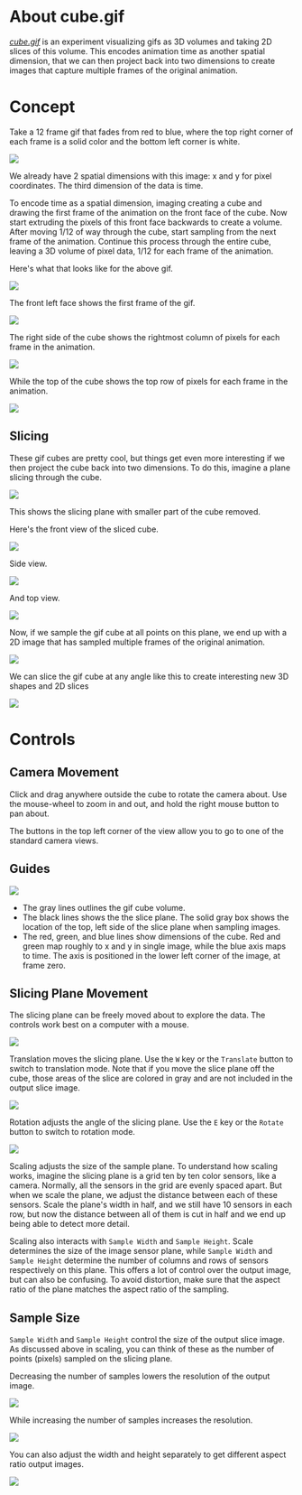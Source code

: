 # About cube.gif

*[cube.gif](site)* is an experiment visualizing gifs as 3D volumes and taking 2D slices of this volume. This encodes animation time as another spatial dimension, that we can then project back into two dimensions to create images that capture multiple frames of the original animation.


# Concept
Take a 12 frame gif that fades from red to blue, where the top right corner of each frame is a solid color and the bottom left corner is white.

![](https://raw.githubusercontent.com/mattbierner/cube-gif/gh-pages/documentation/images/example-start.gif)

We already have 2 spatial dimensions with this image: x and y for pixel coordinates. The third dimension of the data is time.

To encode time as a spatial dimension, imaging creating a cube and drawing the first frame of the animation on the front face of the cube. Now start extruding the pixels of this front face backwards to create a volume. After moving 1/12 of way through the cube, start sampling from the next frame of the animation. Continue this process through the entire cube, leaving a 3D volume of pixel data, 1/12 for each frame of the animation.

Here's what that looks like for the above gif.

![](https://raw.githubusercontent.com/mattbierner/cube-gif/gh-pages/documentation/images/cube.png)

The front left face shows the first frame of the gif.

![](https://raw.githubusercontent.com/mattbierner/cube-gif/gh-pages/documentation/images/cube-front.png)

The right side of the cube shows the rightmost column of pixels for each frame in the animation.

![](https://raw.githubusercontent.com/mattbierner/cube-gif/gh-pages/documentation/images/cube-side.png)

While the top of the cube shows the top row of pixels for each frame in the animation.

![](https://raw.githubusercontent.com/mattbierner/cube-gif/gh-pages/documentation/images/cube-top.png)

## Slicing
These gif cubes are pretty cool, but things get even more interesting if we then project the cube back into two dimensions. To do this, imagine a plane slicing through the cube.

![](https://raw.githubusercontent.com/mattbierner/cube-gif/gh-pages/documentation/images/cube-slice.png)

This shows the slicing plane with smaller part of the cube removed.

Here's the front view of the sliced cube.

![](https://raw.githubusercontent.com/mattbierner/cube-gif/gh-pages/documentation/images/cube-slice-front.png)

Side view.

![](https://raw.githubusercontent.com/mattbierner/cube-gif/gh-pages/documentation/images/cube-slice-side.png)

And top view.

![](https://raw.githubusercontent.com/mattbierner/cube-gif/gh-pages/documentation/images/cube-slice-top.png)


Now, if we sample the gif cube at all points on this plane, we end up with a 2D image that has sampled multiple frames of the original animation.

![](https://raw.githubusercontent.com/mattbierner/cube-gif/gh-pages/documentation/images/cube-slice-image.png)

We can slice the gif cube at any angle like this to create interesting new 3D shapes and 2D slices

![](https://raw.githubusercontent.com/mattbierner/cube-gif/gh-pages/documentation/images/slice-angled.gif)


# Controls

## Camera Movement
Click and drag anywhere outside the cube to rotate the camera about. Use the mouse-wheel to zoom in and out, and hold the right mouse button to pan about.

The buttons in the top left corner of the view allow you to go to one of the standard camera views.

## Guides
![](https://raw.githubusercontent.com/mattbierner/cube-gif/gh-pages/documentation/images/guides.png)

* The gray lines outlines the gif cube volume.
* The black lines shows the the slice plane. The solid gray box shows the location of the top, left side of the slice plane when sampling images.
* The red, green, and blue lines show dimensions of the cube. Red and green map roughly to x and y in single image, while the blue axis maps to time. The axis is positioned in the lower left corner of the image, at frame zero.


## Slicing Plane Movement
The slicing plane can be freely moved about to explore the data. The controls work best on a computer with a mouse.

![](https://raw.githubusercontent.com/mattbierner/cube-gif/gh-pages/documentation/images/slice-translation.gif)

Translation moves the slicing plane. Use the `W` key or the `Translate` button to switch to translation mode. Note that if you move the slice plane off the cube, those areas of the slice are colored in gray and are not included in the output slice image.

![](https://raw.githubusercontent.com/mattbierner/cube-gif/gh-pages/documentation/images/slice-rotation.gif)

Rotation adjusts the angle of the slicing plane. Use the `E` key or the `Rotate` button to switch to rotation mode.

![](https://raw.githubusercontent.com/mattbierner/cube-gif/gh-pages/documentation/images/slice-scale.gif)

Scaling adjusts the size of the sample plane. To understand how scaling works, imagine the slicing plane is a grid ten by ten color sensors, like a camera. Normally, all the sensors in the grid are evenly spaced apart. But when we scale the plane, we adjust the distance between each of these sensors. Scale the plane's width in half, and we still have 10 sensors in each row, but now the distance between all of them is cut in half and we end up being able to detect more detail.

Scaling also interacts with `Sample Width` and `Sample Height`. Scale determines the size of the image sensor plane, while `Sample Width` and `Sample Height` determine the number of columns and rows of sensors respectively on this plane. This offers a lot of control over the output image, but can also be confusing. To avoid distortion, make sure that the aspect ratio of the plane matches the aspect ratio of the sampling.


## Sample Size
`Sample Width` and `Sample Height` control the size of the output slice image. As discussed above in scaling, you can think of these as the number of points (pixels) sampled on the slicing plane.

Decreasing the number of samples lowers the resolution of the output image.

![](https://raw.githubusercontent.com/mattbierner/cube-gif/gh-pages/documentation/images/low-res-slice.png)

While increasing the number of samples increases the resolution.

![](https://raw.githubusercontent.com/mattbierner/cube-gif/gh-pages/documentation/images/high-res-slice.png)

You can also adjust the width and height separately to get different aspect ratio output images.


![](https://raw.githubusercontent.com/mattbierner/cube-gif/gh-pages/documentation/images/wide-res-slice.png)




